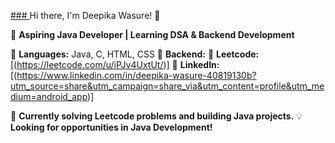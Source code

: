 [### ](https://github.com/deepika546/deepika546/edit/main/README.md)
Hi there, I'm Deepika Wasure! 👋

🚀 **Aspiring Java Developer | Learning DSA & Backend Development**

🔹 **Languages:** Java, C, HTML, CSS
🔹 **Backend:** 
🔹 **Leetcode:** [(https://leetcode.com/u/iPJv4UxtUt/)]
🔹 **LinkedIn:** [(https://www.linkedin.com/in/deepika-wasure-40819130b?utm_source=share&utm_campaign=share_via&utm_content=profile&utm_medium=android_app)]

📌 **Currently solving Leetcode problems and building Java projects.**
💡 **Looking for opportunities in Java Development!**
